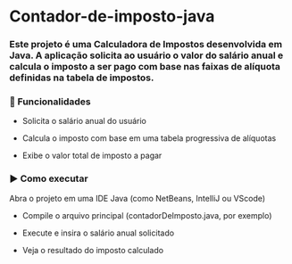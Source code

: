 # Contador-de-imposto-java
### Este projeto é uma Calculadora de Impostos desenvolvida em Java. A aplicação solicita ao usuário o valor do salário anual e calcula o imposto a ser pago com base nas faixas de alíquota definidas na tabela de impostos.

### 📌 Funcionalidades
* Solicita o salário anual do usuário

* Calcula o imposto com base em uma tabela progressiva de alíquotas

* Exibe o valor total de imposto a pagar

### ▶️ Como executar
Abra o projeto em uma IDE Java (como NetBeans, IntelliJ ou VScode)

* Compile o arquivo principal (contadorDeImposto.java, por exemplo)

* Execute e insira o salário anual solicitado

* Veja o resultado do imposto calculado
